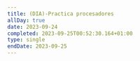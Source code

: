 ```yaml
---
title: (DIA)-Practica procesadores
allDay: true
date: 2023-09-24
completed: 2023-09-25T00:52:30.164+01:00
type: single
endDate: 2023-09-25
---
```

